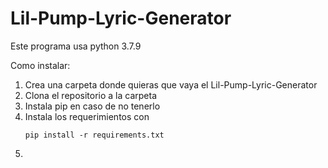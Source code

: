 # Lil-Pump-Lyric-Generator
Este programa usa python 3.7.9

Como instalar:
  1. Crea una carpeta donde quieras que vaya el Lil-Pump-Lyric-Generator
  2. Clona el repositorio a la carpeta
  3. Instala pip en caso de no tenerlo 
  4. Instala los requerimientos con  
      ```
      pip install -r requirements.txt
      ```
  5.

